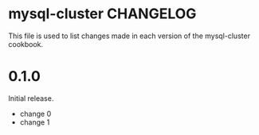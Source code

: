 # mysql-cluster CHANGELOG

This file is used to list changes made in each version of the mysql-cluster cookbook.

# 0.1.0

Initial release.

- change 0
- change 1

